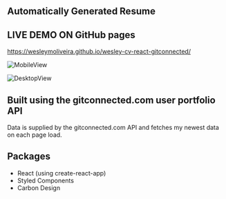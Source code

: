## Automatically Generated Resume

## LIVE DEMO ON GitHub pages

https://wesleymoliveira.github.io/wesley-cv-react-gitconnected/

![MobileView](https://github.com/wesleymoliveira/wesley-cv-react-gitconnected/blob/main/src/assets/CV%20mobile%20view.png)

![DesktopView](https://github.com/wesleymoliveira/wesley-cv-react-gitconnected/blob/main/src/assets/CV%20home.png)

## Built using the gitconnected.com user portfolio API

Data is supplied by the gitconnected.com API and fetches my newest data on each page load.

## Packages

- React (using create-react-app)
- Styled Components
- Carbon Design

